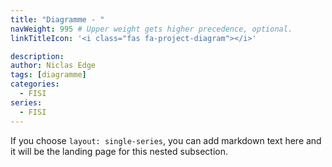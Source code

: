 ```yaml
---
title: "Diagramme - "
navWeight: 995 # Upper weight gets higher precedence, optional.
linkTitleIcon: '<i class="fas fa-project-diagram"></i>'

description:
author: Niclas Edge
tags: [diagramme]
categories:
  - FISI
series:
  - FISI
---
```


If you choose `layout: single-series`, you can add markdown text here and it will be the landing page for this nested subsection.
